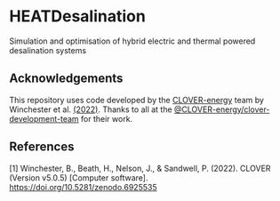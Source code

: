 # HEATDesalination
Simulation and optimisation of hybrid electric and thermal powered desalination systems

## Acknowledgements
This repository uses code developed by the [CLOVER-energy](https://github.com/CLOVER-energy) team by Winchester et al. [(2022)](#1). Thanks to all at the [@CLOVER-energy/clover-development-team](https://github.com/orgs/CLOVER-energy/teams/clover-development-team) for their work.

## References
<a id="1">[1]</a> 
Winchester, B., Beath, H., Nelson, J., & Sandwell, P. (2022). CLOVER (Version v5.0.5) [Computer software]. https://doi.org/10.5281/zenodo.6925535
